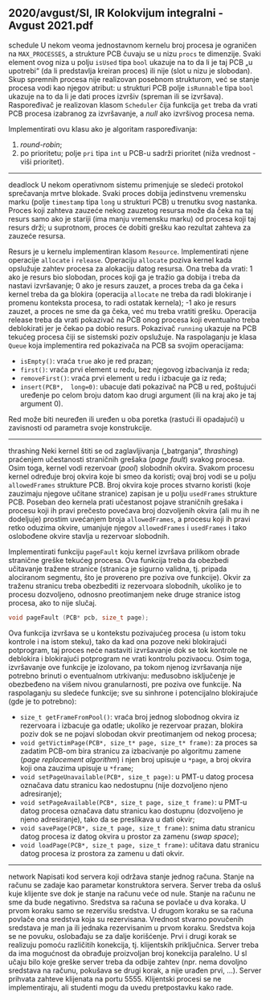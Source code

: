 2020/avgust/SI, IR Kolokvijum integralni - Avgust 2021.pdf
--------------------------------------------------------------------------------
schedule
U nekom veoma jednostavnom kernelu broj procesa je ograničen na `MAX_PROCESSES`, a strukture 
PCB  čuvaju  se  u  nizu `procs` te  dimenzije.  Svaki  element  ovog  niza  u  polju `isUsed` tipa `bool` 
ukazuje na to da li je taj PCB „u upotrebi“ (da li predstavlja kreiran proces) ili nije (slot u nizu je 
slobodan). Skup spremnih procesa nije realizovan posebnom strukturom, već se stanje procesa vodi 
kao njegov atribut: u strukturi PCB polje `isRunnable` tipa `bool` ukazuje na to da li je dati proces 
izvršiv (spreman ili se izvršava). Raspoređivač je realizovan klasom `Scheduler` čija funkcija `get` 
treba  da  vrati  PCB  procesa  izabranog  za  izvršavanje,  a *null* ako  izvršivog  procesa  nema.

Implementirati ovu klasu ako je algoritam raspoređivanja:

1. *round-robin*;
2. po prioritetu; polje `pri` tipa `int` u PCB-u sadrži prioritet (niža vrednost - viši prioritet).

--------------------------------------------------------------------------------
deadlock
U nekom operativnom sistemu primenjuje se sledeći protokol sprečavanja mrtve blokade. Svaki 
proces  dobija  jedinstvenu  vremensku  marku  (polje `timestamp` tipa `long` u  strukturi  PCB)  u 
trenutku svog nastanka. Proces koji zahteva zauzeće nekog zauzetog resursa može da čeka na taj 
resurs  samo  ako  je  stariji  (ima  manju  vremensku  marku)  od  procesa  koji  taj  resurs  drži;  u 
suprotnom, proces će dobiti grešku kao rezultat zahteva za zauzeće resursa. 

Resurs je u kernelu implementiran klasom `Resource`. Implementirati njene operacije `allocate`  i 
`release`.  Operaciju `allocate` poziva  kernel  kada  opslužuje  zahtev  procesa  za  alokaciju  datog 
resursa. Ona treba da vrati: 1 ako je resurs bio slobodan, proces koji ga je tražio ga dobija i treba da 
nastavi izvršavanje; 0 ako je resurs zauzet, a proces treba da ga čeka i kernel treba da ga blokira 
(operacija `allocate` ne  treba  da  radi  blokiranje  i  promenu  konteksta  procesa,  to  radi  ostatak 
kernela); -1 ako je resurs zauzet, a proces ne sme da ga čeka, već mu treba vratiti grešku. Operacija 
release treba da vrati  pokazivač na PCB onog procesa koji eventualno treba deblokirati jer je 
čekao pa dobio resurs. Pokazivač `running` ukazuje na PCB tekućeg procesa čiji se sistemski poziv 
opslužuje. Na raspolaganju je klasa `Queue` koja implementira red pokazivača na PCB sa svojim 
operacijama:

- `isEmpty()`: vraća `true` ako je red prazan; 
- `first()`: vraća prvi element u redu, bez njegovog izbacivanja iz reda; 
- `removeFirst()`: vraća prvi element u redu i izbacuje ga iz reda; 
- `insert(PCB*,  long=0)`:  ubacuje  dati  pokazivač  na  PCB u red, poštujući uređenje po celom broju datom kao drugi argument (ili na kraj ako je taj argument 0).

Red može biti neuređen ili uređen u oba poretka (rastući ili opadajući) u zavisnosti od parametra 
svoje konstrukcije. 

--------------------------------------------------------------------------------
thrashing
Neki  kernel  štiti  se  od  zaglavljivanja  („batrganja“, *thrashing*)  praćenjem  učestanosti  straničnih 
grešaka  (*page fault*)  svakog  procesa.  Osim  toga,  kernel  vodi  rezervoar  (*pool*)  slobodnih  okvira. 
Svakom procesu kernel  određuje broj okvira koje bi smeo da koristi; ovaj broj vodi se u polju 
`allowedFrames` strukture PCB. Broj okvira koje proces stvarno koristi (koje zauzimaju njegove 
učitane  stranice)  zapisan  je  u  polju `usedFrames` strukture  PCB.  Poseban  deo  kernela  prati 
učestanost pojave straničnih grešaka i procesu  koji ih pravi prečesto povećava broj dozvoljenih 
okvira (ali mu ih ne dodeljuje) prostim uvećanjem broja `allowedFrames`, a procesu koji ih pravi 
retko oduzima okvire, umanjuje njegov `allowedFrames`  i `usedFrames` i tako oslobođene okvire 
stavlja u rezervoar slobodnih.

Implementirati funkciju `pageFault` koju kernel izvršava prilikom obrade stranične greške tekućeg 
procesa. Ova funkcija treba da obezbedi učitavanje tražene stranice (stranica je sigurno validna, tj. 
pripada alociranom segmentu, što je provereno pre poziva ove funkcije). Okvir za traženu stranicu 
treba obezbediti iz rezervoara slobodnih, ukoliko je to procesu dozvoljeno, odnosno preotimanjem 
neke druge stranice istog procesa, ako to nije slučaj.
```cpp
void pageFault (PCB* pcb, size_t page);
```
Ova funkcija izvršava se u kontekstu pozivajućeg procesa (u istom toku kontrole i na istom steku), 
tako da kad ona pozove neki blokirajući potprogram, taj proces neće nastaviti izvršavanje dok se 
tok  kontrole  ne  deblokira  i  blokirajući  potprogram  ne  vrati  kontrolu  pozivaocu.  Osim  toga, 
izvršavanje  ove  funkcije  je  izolovano,  pa  tokom  njenog  izvršavanja  nije  potrebno  brinuti  o 
eventualnom utrkivanju: međusobno isključenje je obezbeđeno na višem nivou granularnosti, pre 
poziva ove funkcije. Na raspolaganju su sledeće funkcije; sve su sinhrone i potencijalno blokirajuće 
(gde je to potrebno):

- `size_t getFrameFromPool()`: vraća broj jednog slobodnog okvira iz rezervoara i izbacuje ga odatle; ukoliko je rezervoar prazan, blokira poziv dok se ne pojavi slobodan okvir preotimanjem od nekog procesa;
- `void getVictimPage(PCB*, size_t* page, size_t* frame)`: za proces sa zadatim PCB-om bira stranicu za izbacivanje po algoritmu zamene (*page replacement algorithm*) i njen broj upisuje u `*page`, a broj okvira koji ona zauzima upisuje u `*frame`;
- `void setPageUnavailable(PCB*, size_t page)`: u PMT-u datog procesa označava datu stranicu kao nedostupnu (nije dozvoljeno njeno adresiranje); 
- `void setPageAvailable(PCB*, size_t page, size_t frame)`: u PMT-u datog procesa označava datu stranicu kao dostupnu (dozvoljeno je njeno adresiranje), tako da se preslikava u dati okvir;
- `void savePage(PCB*, size_t page, size_t frame)`: snima datu stranicu datog procesa iz datog okvira u prostor za zamenu (*swap space*);
- `void loadPage(PCB*, size_t page, size_t frame)`: učitava datu stranicu datog procesa iz prostora za zamenu u dati okvir.

--------------------------------------------------------------------------------
network
Napisati kod servera koji održava stanje jednog računa. Stanje na računu se zadaje kao parametar 
konstruktora servera. Server treba da osluš  kuje klijente sve dok je stanje na računu veće od nule. 
Stanje na računu ne sme da  bude negativno. Sredstva sa računa se povlače u dva koraka. U prvom 
koraku samo se rezervišu sredstva. U drugom koraku se sa računa povlače ona sredstva koja su 
rezervisana.  Vrednost  stvarno povučenih  sredstava  je man ja  ili  jednaka  rezervisanim u  prvom 
koraku. Sredstva  koja  se  ne  povuku, oslobađaju  se  za  dalje  korišćenje.  Prvi  i  drugi  korak  se 
realizuju pomoću različitih konekcija, tj. klijentskih    priključnica. Server treba da ima mogućnost da 
obrađuje proizvoljan broj konekcija paralelno. U sl  učaju bilo koje greške server treba da odbije 
zahtev (npr. nema dovoljno sredstava na računu, pokušava se drugi korak, a nije urađen prvi, ...). 
Server  prihvata zahteve  klijenata na  portu  5555. Klijentski  procesi  se  ne  implementiraju,  ali 
studenti mogu da uvedu pretpostavku kako rade. 
